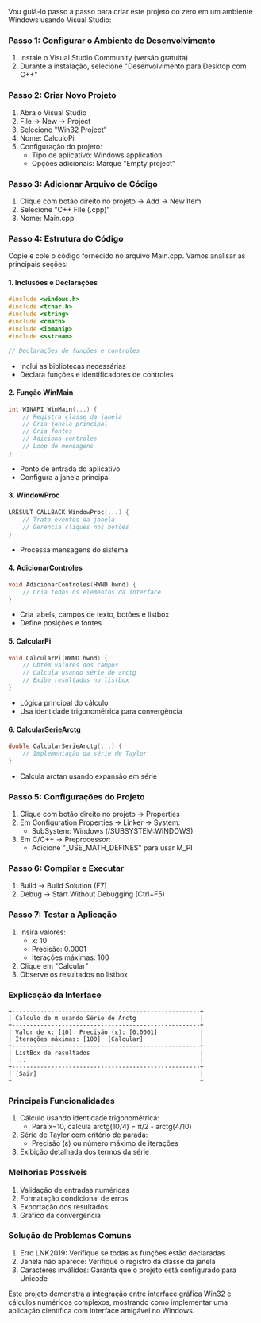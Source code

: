 Vou guiá-lo passo a passo para criar este projeto do zero em um ambiente Windows usando Visual Studio:

### Passo 1: Configurar o Ambiente de Desenvolvimento
1. Instale o Visual Studio Community (versão gratuita)
2. Durante a instalação, selecione "Desenvolvimento para Desktop com C++"

### Passo 2: Criar Novo Projeto
1. Abra o Visual Studio
2. File → New → Project
3. Selecione "Win32 Project"
4. Nome: CalculoPi
5. Configuração do projeto:
   - Tipo de aplicativo: Windows application
   - Opções adicionais: Marque "Empty project"

### Passo 3: Adicionar Arquivo de Código
1. Clique com botão direito no projeto → Add → New Item
2. Selecione "C++ File (.cpp)"
3. Nome: Main.cpp

### Passo 4: Estrutura do Código
Copie e cole o código fornecido no arquivo Main.cpp. Vamos analisar as principais seções:

#### 1. Inclusões e Declarações
```cpp
#include <windows.h>
#include <tchar.h>
#include <string>
#include <cmath>
#include <iomanip>
#include <sstream>

// Declarações de funções e controles
```
- Inclui as bibliotecas necessárias
- Declara funções e identificadores de controles

#### 2. Função WinMain
```cpp
int WINAPI WinMain(...) {
    // Registra classe da janela
    // Cria janela principal
    // Cria fontes
    // Adiciona controles
    // Loop de mensagens
}
```
- Ponto de entrada do aplicativo
- Configura a janela principal

#### 3. WindowProc
```cpp
LRESULT CALLBACK WindowProc(...) {
    // Trata eventos da janela
    // Gerencia cliques nos botões
}
```
- Processa mensagens do sistema

#### 4. AdicionarControles
```cpp
void AdicionarControles(HWND hwnd) {
    // Cria todos os elementos da interface
}
```
- Cria labels, campos de texto, botões e listbox
- Define posições e fontes

#### 5. CalcularPi
```cpp
void CalcularPi(HWND hwnd) {
    // Obtém valores dos campos
    // Calcula usando série de arctg
    // Exibe resultados no listbox
}
```
- Lógica principal do cálculo
- Usa identidade trigonométrica para convergência

#### 6. CalcularSerieArctg
```cpp
double CalcularSerieArctg(...) {
    // Implementação da série de Taylor
}
```
- Calcula arctan usando expansão em série

### Passo 5: Configurações do Projeto
1. Clique com botão direito no projeto → Properties
2. Em Configuration Properties → Linker → System:
   - SubSystem: Windows (/SUBSYSTEM:WINDOWS)
3. Em C/C++ → Preprocessor:
   - Adicione "_USE_MATH_DEFINES" para usar M_PI

### Passo 6: Compilar e Executar
1. Build → Build Solution (F7)
2. Debug → Start Without Debugging (Ctrl+F5)

### Passo 7: Testar a Aplicação
1. Insira valores:
   - x: 10
   - Precisão: 0.0001
   - Iterações máximas: 100
2. Clique em "Calcular"
3. Observe os resultados no listbox

### Explicação da Interface
```
+-----------------------------------------------------+
| Cálculo de π usando Série de Arctg                  |
+-----------------------------------------------------+
| Valor de x: [10]  Precisão (ε): [0.0001]            |
| Iterações máximas: [100]  [Calcular]                |
+-----------------------------------------------------+
| ListBox de resultados                               |
| ...                                                 |
+-----------------------------------------------------+
| [Sair]                                              |
+-----------------------------------------------------+
```

### Principais Funcionalidades
1. Cálculo usando identidade trigonométrica:
   - Para x=10, calcula arctg(10/4) = π/2 - arctg(4/10)
2. Série de Taylor com critério de parada:
   - Precisão (ε) ou número máximo de iterações
3. Exibição detalhada dos termos da série

### Melhorias Possíveis
1. Validação de entradas numéricas
2. Formatação condicional de erros
3. Exportação dos resultados
4. Gráfico da convergência

### Solução de Problemas Comuns
1. Erro LNK2019: Verifique se todas as funções estão declaradas
2. Janela não aparece: Verifique o registro da classe da janela
3. Caracteres inválidos: Garanta que o projeto está configurado para Unicode

Este projeto demonstra a integração entre interface gráfica Win32 e cálculos numéricos complexos, mostrando como implementar uma aplicação científica com interface amigável no Windows.
